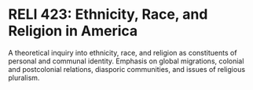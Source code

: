 # RELI 423: Ethnicity, Race, and Religion in America

A theoretical inquiry into ethnicity, race, and religion as constituents of personal and communal identity. Emphasis on global migrations, colonial and postcolonial relations, diasporic communities, and issues of religious pluralism.